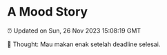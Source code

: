 # A Mood Story

⏰ Updated on Sun, 26 Nov 2023 15:08:19 GMT

💭 Thought: Mau makan enak setelah deadline selesai.

